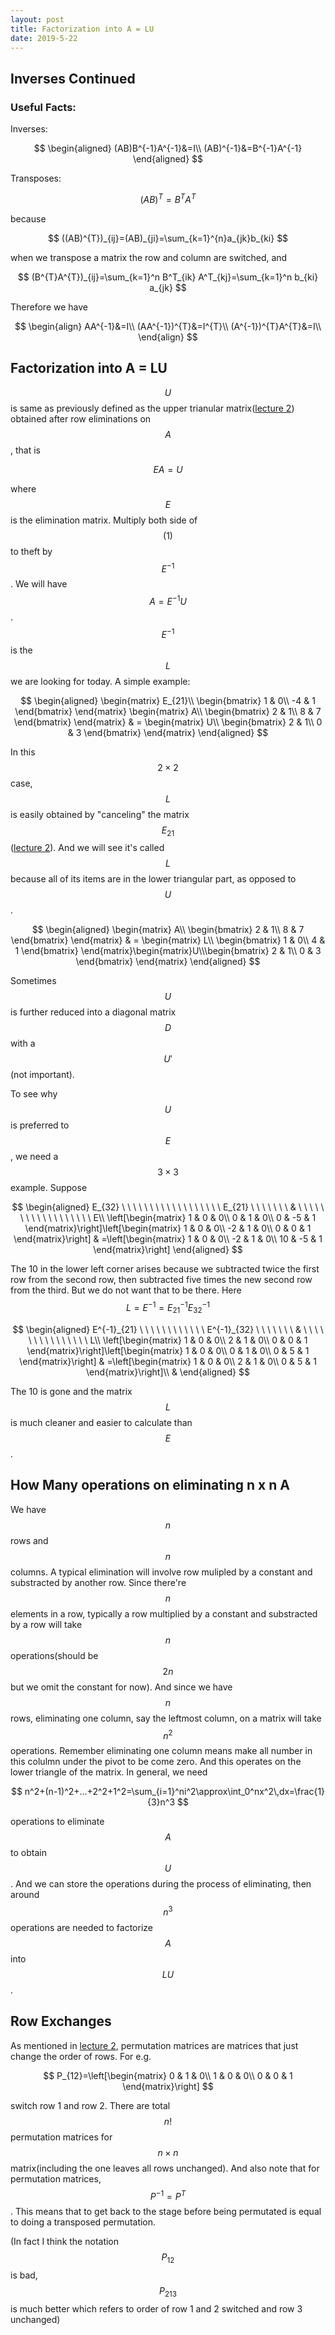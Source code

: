 ```yaml
---
layout: post
title: Factorization into A = LU
date: 2019-5-22
---
```


## Inverses Continued

### Useful Facts:

Inverses:

$$
\begin{aligned}
(AB)B^{-1}A^{-1}&=I\\
(AB)^{-1}&=B^{-1}A^{-1}
\end{aligned}
$$

Transposes:

$$
(AB)^T=B^TA^T
$$

because

$$
((AB)^{T})_{ij}=(AB)_{ji}=\sum_{k=1}^{n}a_{jk}b_{ki}
$$

when we transpose a matrix the row and column are switched, and

$$
(B^{T}A^{T})_{ij}=\sum_{k=1}^n B^T_{ik} A^T_{kj}=\sum_{k=1}^n b_{ki} a_{jk}
$$

Therefore we have

$$
\begin{align}
AA^{-1}&=I\\
(AA^{-1})^{T}&=I^{T}\\
(A^{-1})^{T}A^{T}&=I\\
\end{align}
$$

## Factorization into A = LU

$$U$$ is same as previously defined as the upper trianular matrix([lecture 2](./Elimination_of_Matrices)) obtained after row eliminations on $$A$$, that is

$$
EA=U
$$

where $$E$$ is the elimination matrix. Multiply both side of $$(1)$$ to theft by $$E^{-1}$$. We will have $$A=E^{-1}U$$. $$E^{-1}$$ is the $$L$$ we are looking for today. A simple example:

$$
\begin{aligned}
\begin{matrix}
E_{21}\\
\begin{bmatrix}
1 & 0\\
-4 & 1
\end{bmatrix}
\end{matrix}
\begin{matrix}
A\\
\begin{bmatrix}
2 & 1\\
8 & 7
\end{bmatrix}
\end{matrix}
& =
\begin{matrix}
U\\
\begin{bmatrix}
2 & 1\\
0 & 3
\end{bmatrix}
\end{matrix}
\end{aligned}
$$

In this $$2\times2$$ case, $$L$$ is easily obtained by "canceling" the matrix $$E_{21}$$ ([lecture 2](./Elimination_of_Matrices)). And we will see it's called $$L$$ because all of its items are in the lower triangular part, as opposed to $$U$$.

$$
\begin{aligned}
\begin{matrix}
A\\
\begin{bmatrix}
2 & 1\\
8 & 7
\end{bmatrix}
\end{matrix}
& =
\begin{matrix}
L\\
\begin{bmatrix}
1 & 0\\
4 & 1
\end{bmatrix}
\end{matrix}\begin{matrix}U\\\begin{bmatrix}
2 & 1\\
0 & 3
\end{bmatrix}
\end{matrix}
\end{aligned}
$$

Sometimes $$U$$ is further reduced into a diagonal matrix $$D$$ with a $$U'$$(not important). 

To see why $$U$$ is preferred to $$E$$, we need a $$3\times3$$ example. Suppose 

$$
\begin{aligned}
E_{32} \ \ \ \ \ \ \ \ \ \ \ \ \ \ \ \ \ \ E_{21} \ \ \ \ \ \ \  & \ \ \ \ \ \ \ \ \ \ \ \ \ \ \ \ \ \ E\\
\left[\begin{matrix}
1 & 0 & 0\\
0 & 1 & 0\\
0 & -5 & 1
\end{matrix}\right]\left[\begin{matrix}
1 & 0 & 0\\
-2 & 1 & 0\\
0 & 0 & 1
\end{matrix}\right] & =\left[\begin{matrix}
1 & 0 & 0\\
-2 & 1 & 0\\
10 & -5 & 1
\end{matrix}\right]
\end{aligned}
$$

The 10 in the lower left corner arises because we subtracted twice the first row from the second row, then subtracted five times the new second row from the third. But we do not want that to be there. Here $$L=E^{-1}=E_{21}^{-1}E_{32}^{-1}$$

$$
\begin{aligned}
E^{-1}_{21} \ \ \ \ \ \ \ \ \ \ \ \ E^{-1}_{32} \ \ \ \ \ \ \  & \ \ \ \ \ \ \ \ \ \ \ \ \ \ \ L\\
\left[\begin{matrix}
1 & 0 & 0\\
2 & 1 & 0\\
0 & 0 & 1
\end{matrix}\right]\left[\begin{matrix}
1 & 0 & 0\\
0 & 1 & 0\\
0 & 5 & 1
\end{matrix}\right] & =\left[\begin{matrix}
1 & 0 & 0\\
2 & 1 & 0\\
0 & 5 & 1
\end{matrix}\right]\\
 & 
\end{aligned}
$$

The 10 is gone and the matrix $$L$$ is much cleaner and easier to calculate than $$E$$.

## How Many operations on eliminating n x n A

We have $$n$$ rows and $$n$$ columns. A typical elimination will involve row mulipled by a constant and substracted by another row. Since there're $$n$$ elements in a row, typically a row multiplied by a constant and substracted by a row will take $$n$$ operations(should be $$2n$$ but we omit the constant for now). And since we have $$n$$ rows, eliminating one column, say the leftmost column, on a matrix will take $$n^2$$ operations. Remember eliminating one column means make all number in this colulmn under the pivot to be come zero. And this operates on the lower triangle of the matrix. In general, we need 

$$
n^2+(n-1)^2+...+2^2+1^2=\sum_{i=1}^ni^2\approx\int_0^nx^2\,dx=\frac{1}{3}n^3
$$

operations to eliminate $$A$$ to obtain $$U$$. And we can store the operations during the process of eliminating, then around $$n^{3}$$ operations are needed to factorize $$A$$ into $$LU$$.

## Row Exchanges

As mentioned in [lecture 2](./Elimination_of_Matrices), permutation matrices are matrices that just change the order of rows. For e.g.

$$
P_{12}=\left[\begin{matrix}
0 & 1 & 0\\
1 & 0 & 0\\
0 & 0 & 1
\end{matrix}\right]
$$

switch row 1 and row 2. There are total $$n!$$ permutation matrices for $$n\times n$$ matrix(including the one leaves all rows unchanged). And also note that for permutation matrices, $$P^{-1}=P^T$$. This means that to get back to the stage before being permutated is equal to doing a transposed permutation. 

(In fact I think the notation $$P_{12}$$ is bad, $$P_{213}$$ is much better which refers to order of row 1 and 2 switched and row 3 unchanged)